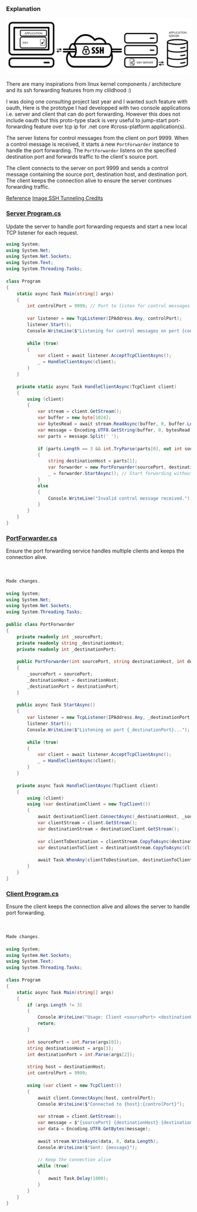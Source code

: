 ### Explanation

![Port Forwarding](/server/doc/port_forwarding.png)

There are many inspirations from linux kernel components / architecture and its ssh forwarding features from my clildhood :)


I was doing one consulting project last year and I wanted such feature with oauth, 
Here is the prototype I had developped with two console applications i.e. server and client that can do port forwarding.
However this does not include oauth but this proto-type stack is very useful to jump-start port-forwarding feature over tcp ip 
for .net core #cross-platform application(s). 

The server listens for control messages from the client on port 9999. When a control message is received, it starts a new `PortForwarder` instance to handle the port forwarding. The `PortForwarder` listens on the specified destination port and forwards traffic to the client's source port.

The client connects to the server on port 9999 and sends a control message containing the source port, destination host, and destination port. The client keeps the connection alive to ensure the server continues forwarding traffic.

[Reference](https://ops-ml-architect.blogspot.com/)
[Image SSH Tunneling Credits](https://www.ssh.com/academy/ssh/tunneling)


### [Server Program.cs](file:///home/vadgama/Drive/GitHub/rnd/port-forwarding/server/Program.cs)

Update the server to handle port forwarding requests and start a new local TCP listener for each request.

````csharp
using System;
using System.Net;
using System.Net.Sockets;
using System.Text;
using System.Threading.Tasks;

class Program
{
    static async Task Main(string[] args)
    {
        int controlPort = 9999; // Port to listen for control messages from the client

        var listener = new TcpListener(IPAddress.Any, controlPort);
        listener.Start();
        Console.WriteLine($"Listening for control messages on port {controlPort}...");

        while (true)
        {
            var client = await listener.AcceptTcpClientAsync();
            _ = HandleClientAsync(client);
        }
    }

    private static async Task HandleClientAsync(TcpClient client)
    {
        using (client)
        {
            var stream = client.GetStream();
            var buffer = new byte[1024];
            var bytesRead = await stream.ReadAsync(buffer, 0, buffer.Length);
            var message = Encoding.UTF8.GetString(buffer, 0, bytesRead);
            var parts = message.Split(' ');

            if (parts.Length == 3 && int.TryParse(parts[0], out int sourcePort) && int.TryParse(parts[2], out int destinationPort))
            {
                string destinationHost = parts[1];
                var forwarder = new PortForwarder(sourcePort, destinationHost, destinationPort);
                _ = forwarder.StartAsync(); // Start forwarding without awaiting to keep the control connection alive
            }
            else
            {
                Console.WriteLine("Invalid control message received.");
            }
        }
    }
}
````

### [PortForwarder.cs](file:///home/vadgama/Drive/GitHub/rnd/port-forwarding/server/PortForwarder.cs)

Ensure the port forwarding service handles multiple clients and keeps the connection alive.

````csharp


Made changes.

using System;
using System.Net;
using System.Net.Sockets;
using System.Threading.Tasks;

public class PortForwarder
{
    private readonly int _sourcePort;
    private readonly string _destinationHost;
    private readonly int _destinationPort;

    public PortForwarder(int sourcePort, string destinationHost, int destinationPort)
    {
        _sourcePort = sourcePort;
        _destinationHost = destinationHost;
        _destinationPort = destinationPort;
    }

    public async Task StartAsync()
    {
        var listener = new TcpListener(IPAddress.Any, _destinationPort);
        listener.Start();
        Console.WriteLine($"Listening on port {_destinationPort}...");

        while (true)
        {
            var client = await listener.AcceptTcpClientAsync();
            _ = HandleClientAsync(client);
        }
    }

    private async Task HandleClientAsync(TcpClient client)
    {
        using (client)
        using (var destinationClient = new TcpClient())
        {
            await destinationClient.ConnectAsync(_destinationHost, _sourcePort);
            var clientStream = client.GetStream();
            var destinationStream = destinationClient.GetStream();

            var clientToDestination = clientStream.CopyToAsync(destinationStream);
            var destinationToClient = destinationStream.CopyToAsync(clientStream);

            await Task.WhenAny(clientToDestination, destinationToClient);
        }
    }
}
````

### [Client Program.cs](file:///home/vadgama/Drive/GitHub/rnd/port-forwarding/client/Program.cs)

Ensure the client keeps the connection alive and allows the server to handle port forwarding.

````csharp


Made changes.

using System;
using System.Net.Sockets;
using System.Text;
using System.Threading.Tasks;

class Program
{
    static async Task Main(string[] args)
    {
        if (args.Length != 3)
        {
            Console.WriteLine("Usage: Client <sourcePort> <destinationHost> <destinationPort>");
            return;
        }

        int sourcePort = int.Parse(args[0]);
        string destinationHost = args[1];
        int destinationPort = int.Parse(args[2]);

        string host = destinationHost;
        int controlPort = 9999;

        using (var client = new TcpClient())
        {
            await client.ConnectAsync(host, controlPort);
            Console.WriteLine($"Connected to {host}:{controlPort}");

            var stream = client.GetStream();
            var message = $"{sourcePort} {destinationHost} {destinationPort}";
            var data = Encoding.UTF8.GetBytes(message);

            await stream.WriteAsync(data, 0, data.Length);
            Console.WriteLine($"Sent: {message}");

            // Keep the connection alive
            while (true)
            {
                await Task.Delay(1000);
            }
        }
    }
}
````
